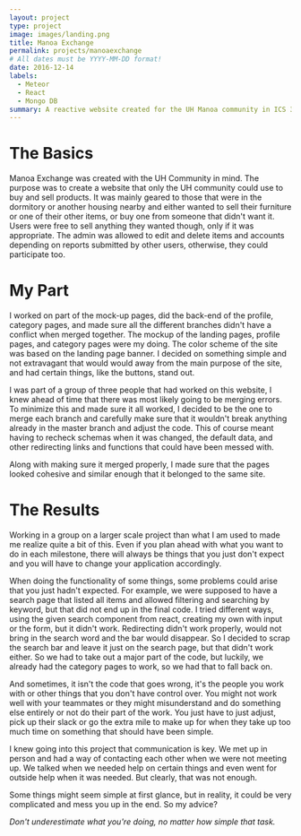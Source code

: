 ```yaml
---
layout: project
type: project
image: images/landing.png
title: Manoa Exchange
permalink: projects/manoaexchange
# All dates must be YYYY-MM-DD format!
date: 2016-12-14
labels:
  - Meteor
  - React
  - Mongo DB
summary: A reactive website created for the UH Manoa community in ICS 314.
---
```


# The Basics

Manoa Exchange was created with the UH Community in mind. The purpose was to create a website that only the UH community could use to buy and sell products. It was mainly geared to those that were in the dormitory or another housing nearby and either wanted to sell their furniture or one of their other items, or buy one from someone that didn't want it. Users were free to sell anything they wanted though, only if it was appropriate. The admin was allowed to edit and delete items and accounts depending on reports submitted by other users, otherwise, they could participate too.

# My Part

I worked on part of the mock-up pages, did the back-end of the profile, category pages, and made sure all the different branches didn't have a conflict when merged together. The mockup of the landing pages, profile pages, and category pages were my doing. The color scheme of the site was based on the landing page banner. I decided on something simple and not extravagant that would would away from the main purpose of the site, and had certain things, like the buttons, stand out. 

I was part of a group of three people that had worked on this website, I knew ahead of time that there was most likely going to be merging errors. To minimize this and made sure it all worked, I decided to be the one to merge each branch and carefully make sure that it wouldn't break anything already in the master branch and adjust the code. This of course meant having to recheck schemas when it was changed, the default data, and other redirecting links and functions that could have been messed with. 

Along with making sure it merged properly, I made sure that the pages looked cohesive and similar enough that it belonged to the same site.

# The Results

Working in a group on a larger scale project than what I am used to made me realize quite a bit of this. Even if you plan ahead with what you want to do in each milestone, there will always be things that you just don't expect and you will have to change your application accordingly.

When doing the functionality of some things, some problems could arise that you just hadn't expected. For example, we were supposed to have a search page that listed all items and allowed filtering and searching by keyword, but that did not end up in the final code. I tried different ways, using the given search component from react, creating my own with input or the form, but it didn't work. Redirecting didn't work properly, would not bring in the search word and the bar would disappear. So I decided to scrap the search bar and leave it just on the search page, but that didn't work either. So we had to take out a major part of the code, but luckily, we already had the category pages to work, so we had that to fall back on.

And sometimes, it isn't the code that goes wrong, it's the people you work with or other things that you don't have control over. You might not work well with your teammates or they might misunderstand and do something else entirely or not do their part of the work. You just have to just adjust, pick up their slack or go the extra mile to make up for when they take up too much time on something that should have been simple. 

I knew going into this project that communication is key. We met up in person and had a way of contacting each other when we were not meeting up. We talked when we needed help on certain things and even went for outside help when it was needed. But clearly, that was not enough. 

Some things might seem simple at first glance, but in reality, it could be very complicated and mess you up in the end. So my advice?

*Don't underestimate what you're doing, no matter how simple that task.*
